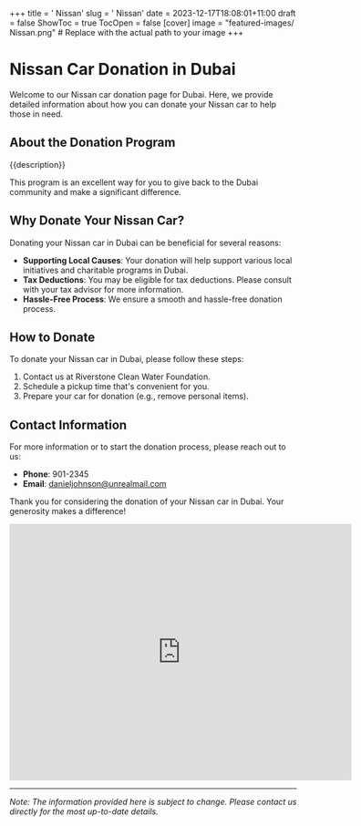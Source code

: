 +++
title = '    Nissan'
slug = '    Nissan'
date = 2023-12-17T18:08:01+11:00
draft = false
ShowToc = true
TocOpen = false
[cover]
image = "featured-images/    Nissan.png"  # Replace with the actual path to your image
+++



#     Nissan Car Donation in     Dubai

Welcome to our     Nissan car donation page for     Dubai. Here, we provide detailed information about how you can donate your     Nissan car to help those in need.

## About the Donation Program

{{description}}

This program is an excellent way for you to give back to the     Dubai community and make a significant difference.

## Why Donate Your     Nissan Car?

Donating your     Nissan car in     Dubai can be beneficial for several reasons:

- **Supporting Local Causes**: Your donation will help support various local initiatives and charitable programs in     Dubai.
- **Tax Deductions**: You may be eligible for tax deductions. Please consult with your tax advisor for more information.
- **Hassle-Free Process**: We ensure a smooth and hassle-free donation process.

## How to Donate

To donate your     Nissan car in     Dubai, please follow these steps:

1. Contact us at     Riverstone Clean Water Foundation.
2. Schedule a pickup time that's convenient for you.
3. Prepare your car for donation (e.g., remove personal items).

## Contact Information

For more information or to start the donation process, please reach out to us:

- **Phone**: 901-2345
- **Email**:     danieljohnson@unrealmail.com

Thank you for considering the donation of your     Nissan car in     Dubai. Your generosity makes a difference!

<!-- Other content -->

<iframe width="600" height="450" frameborder="0" style="border:0" src="https://www.google.com/maps/embed/v1/place?key=AIzaSyDivX6qAx8DlsaPtf6od3s40HLANl8aFcE&q=++++Dubai" allowfullscreen></iframe>

<!-- Other content -->

---

*Note: The information provided here is subject to change. Please contact us directly for the most up-to-date details.*
